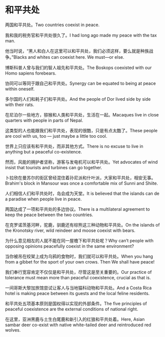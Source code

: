 # 和平共处

<p><span class="chinese">两国和平共处。</span><span class="english">Two countries coexist in peace.</span></p>

<p><span class="chinese">我和我的税务官和平共处很久了。</span><span class="english">I had long ago made my peace with the tax man.</span></p>

<p><span class="chinese">他当时说，“黑人和白人在这里可以和平共处，我们必须这样，要么就是种族战争。”</span><span class="english">Blacks and whites can coexist here. We must—or else.</span></p>

<p><span class="chinese">博斯科普人曾与我们的智人祖先和平共处。</span><span class="english">The Boskops coexisted with our Homo sapiens forebears.</span></p>

<p><span class="chinese">协同可以等同于跟自己和平共处。</span><span class="english">Synergy can be equated to being at peace within oneself.</span></p>

<p><span class="chinese">多尔国的人们和耗子们和平共处。</span><span class="english">And the people of Dor lived side by side with their rats.</span></p>

<p><span class="chinese">在尼泊尔一些地方，猕猴和人类和平共处，生活在一起。</span><span class="english">Macaques live in close quarters with people in parts of Nepal.</span></p>

<p><span class="chinese">这类型的人也能跟我们和平共处，表现的很酷，只是有点太酷了。</span><span class="english">These people are cool with us, too — just maybe a little too cool.</span></p>

<p><span class="chinese">世界上只应该有和平共处，而非其他方式。</span><span class="english">There is no excuse to live in anything but a peaceful co-existence.</span></p>

<p><span class="chinese">然而，风能的拥护者坚称，游客与发电机可以和平共处。</span><span class="english">Yet advocates of wind insist that tourists and turbines can go together.</span></p>

<p><span class="chinese">卜拉欣在曼苏尔的街区曾经混住着孙尼派和什叶派，大家和平共处，相安无事。</span><span class="english">Brahim's block in Mansour was once a comfortable mix of Sunni and Shiite.</span></p>

<p><span class="chinese">人们相信人们和平共处时，岛会成为天堂。</span><span class="english">It is believed that the islands can de a paradise when people live in peace.</span></p>

<p><span class="chinese">两国达成了一项和平共处的多边协议。</span><span class="english">There is a multilateral agreement to keep the peace between the two countries.</span></p>

<p><span class="chinese">在克罗诺茨基河畔，驼鹿，驯鹿还有棕熊这三种动物和平共处。</span><span class="english">On the islands of the Kronotsky river, wild reindeer and moose coexist with bears.</span></p>

<p><span class="chinese">为什么意见相左的人就不能在同一屋檐下和平共处呢？</span><span class="english">Why can’t people with opposing opinions peacefully coexist in the same environment?</span></p>

<p><span class="chinese">当你被吊在绞架上成为乌鸦的食物时，我们就可以和平共处。</span><span class="english">When you hang from a gibbet for the sport of your own crows. Then We shall have peace!</span></p>

<p><span class="chinese">我们奉行宽容肯定不仅仅是和平共处，尽管这是至关重要的。</span><span class="english">Our practice of tolerance must mean more than peaceful coexistence, crucial as that is.</span></p>

<p><span class="chinese">一间哥斯大黎加旅馆尝试让客人与当地猫科动物和平共处。</span><span class="english">And a Costa Rica hotel is making peace between its guests and the local feline residents.</span></p>

<p><span class="chinese">和平共处五项基本原则是国权得以实现的外部条件。</span><span class="english">The five principles of peaceful coexistence are the external conditions of national right.</span></p>

<p><span class="chinese">在这里，亚洲黑鹿与土生白尾鹿和新引入的红狼和平共处着。</span><span class="english">Here, Asian sambar deer co-exist with native white-tailed deer and reintroduced red wolves.</span></p>

